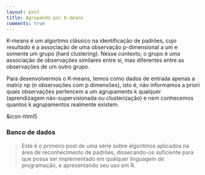 ```yaml
---
layout: post
title: Agrupando por K-means
comments: true
---
```


K-means é um algortimo clássico na identificação de padrões, cujo resultado é a associação de uma observação p-dimensional a um e somente um grupo (hard clustering). Nesse contexto, o grupo é uma associação de observações similares entre si, mas diferentes entre as observações de um outro grupo.

Para desenvolvermos o K-means, temos como dados de entrada apenas a matriz np (n observações com p dimensões), isto é, não informamos a priori quais observações pertencem a um agrupamento k qualquer (aprendizagem não-supervisionada ou clusterização) e nem conhecemos quantos k agrupamentos realmente existem.

<i class="fa fa-renren fa-5x"></i>

&icon-html5

<i class="fa fa-mark-down"></i>

<h3> Banco de dados </h3>



> Este é o primeiro post de uma série sobre algoritmos aplicados na área de reconhecimento de padrões, dissecando-os suficiente para que possa ser implementado em qualquer linguagem de programação, e apresentando seu uso em R.